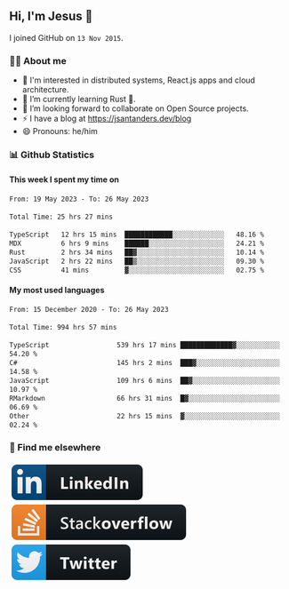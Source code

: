 ## Hi, I'm Jesus 👋

I joined GitHub on `13 Nov 2015`.

<!-- Talking about you -->

### 👨‍💻 About me

- 👦 I'm interested in distributed systems, React.js apps and cloud architecture.
- 🌱 I’m currently learning Rust 🦀.
- 👯 I’m looking forward to collaborate on Open Source projects.
- ⚡️ I have a blog at <https://jsantanders.dev/blog>
- 😄 Pronouns: he/him

### 📊 Github Statistics

#### This week I spent my time on

<!--START_SECTION:weekly-->

```text
From: 19 May 2023 - To: 26 May 2023

Total Time: 25 hrs 27 mins

TypeScript   12 hrs 15 mins  ████████████░░░░░░░░░░░░░   48.16 %
MDX          6 hrs 9 mins    ██████░░░░░░░░░░░░░░░░░░░   24.21 %
Rust         2 hrs 34 mins   ██▓░░░░░░░░░░░░░░░░░░░░░░   10.14 %
JavaScript   2 hrs 22 mins   ██▒░░░░░░░░░░░░░░░░░░░░░░   09.30 %
CSS          41 mins         ▓░░░░░░░░░░░░░░░░░░░░░░░░   02.75 %
```

<!--END_SECTION:weekly-->

#### My most used languages

<!--START_SECTION:alltime-->

```text
From: 15 December 2020 - To: 26 May 2023

Total Time: 994 hrs 57 mins

TypeScript                 539 hrs 17 mins █████████████▓░░░░░░░░░░░   54.20 %
C#                         145 hrs 2 mins  ███▓░░░░░░░░░░░░░░░░░░░░░   14.58 %
JavaScript                 109 hrs 6 mins  ██▓░░░░░░░░░░░░░░░░░░░░░░   10.97 %
RMarkdown                  66 hrs 31 mins  █▓░░░░░░░░░░░░░░░░░░░░░░░   06.69 %
Other                      22 hrs 15 mins  ▓░░░░░░░░░░░░░░░░░░░░░░░░   02.24 %
```

<!--END_SECTION:alltime-->

### 📢 Find me elsewhere

<p>
  <a target="_blank" href="https://linkedin.com/in/jsantanders">
    <img src="https://github.com/jsantanders/jsantanders/blob/master/img/linkedin.svg" alt="LinkedIn" style="vertical-align:top; margin:4px">
  </a>
  
  <a target="_blank" href="https://stackoverflow.com/users/7318331/jesus-santander">
    <img src="https://github.com/jsantanders/jsantanders/blob/master/img/stackoverflow.svg" alt="StackOverflow" style="vertical-align:top; margin:4px">
  </a>
  
  <a target="_blank" href="http://twitter.com/jsantanders">
    <img src="https://github.com/jsantanders/jsantanders/blob/master/img/twitter.svg" alt="Twitter" style="vertical-align:top; margin:4px">
  </a>
</p>
